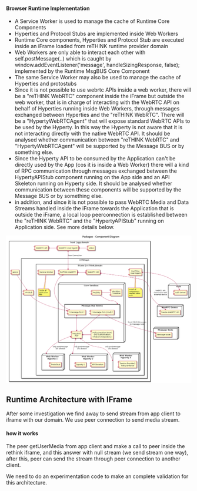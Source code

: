 #### Browser Runtime Implementation

<!--
@startuml "Runtime_Browser_Implementation.png"

title Packages - Component Diagram

node "WebRTC Device" {
  [Device WebRTC API] as WebRTCDevice
}

node "Auth" {
  [Auth Server] as Auth
}

node "Message Node" {
  [Message Node] as MNode
}

rectangle "host | app.domain" {

    component [video] as GUIVideo
    component [app.js] as App
    
    component [WebRTC User Agent] as PeerLocal
    component [WebRTC API] as WebRTCApiLocal

    rectangle rething.js {
  
        component [API Stub] as APIStub

        rectangle "iframe | reThink.domain" {
        
            component [ReThink WebRTC] as PeerRemote
            component [WebRTC API] as WebRTCApiRemote
            
            component [Service Worker] as ServiceWorker
            note bottom
                Cache all
                application
                files
            endnote
            
            component [RunTime\nUser Agent] as Agent
            note bottom
                Install all
                components
                needed, after
                auth
            endnote

            node "Web Worker\nHyperty 1" as W1 {
              [ProtoStub] as PS
            }
        
            node "Web Worker\nHyperty 2" as W2 {
              component [API Skeleton] as APIS2
              [hyperty 1] as H1
            }
        
            node "Web Worker\nHyperty 3" as W3 {
              component [Service Provider2\nPolicy Enforcer]
            }

            node "Core Sandbox" as Core {
            
                component [Registry] as Registry
                component [Identities\nContainer] as IContainer
                component [Msg BUS\nPEP] as Policy
                component [Policy Decision (PDP)\n(incl Authorisation)\n+Policies Repository )] as PDP
                
            
                rectangle "Message Bus Events" as MsgBusEvent {
                    component [* Message BUS *] as MsgBus
                    component [* Message BUS (crud) *] as MsgBusCrud
                }
            }

        }
    }
}

Auth <-[hidden]down-> WebRTCDevice
WebRTCApiRemote <-[hidden]down-> Core


App -down-> APIStub
APIStub -down-> MsgBus

GUIVideo -left-> PeerLocal
PeerLocal <-left-> WebRTCApiLocal
PeerLocal <-down-> PeerRemote : Peer Connection
PeerRemote <-right-> WebRTCApiRemote
PeerRemote <-down-> MsgBus
WebRTCApiRemote <-right-> WebRTCDevice : WebRTC API\nConnection with\nexternal device

Registry -down-> MsgBusEvent
IContainer -left- Registry

MsgBus <-> Policy
MsgBusCrud <-> Policy
PDP -left-> Policy

Policy <-right-> W1 : only postMessage\nare allowed
Policy <-right-> W2 : only postMessage\nare allowed
Policy <-down-> W3 : only postMessage\nare allowed


MsgBusCrud <-right-> MNode : Send CRUD Messages\nto message node
Agent <-right-> Auth

@enduml
-->
* A Service Worker is used to manage the cache of Runtime Core Components
* Hyperties and Protocol Stubs are implemented inside Web Workers 
* Runtime Core components, Hyperties and Protocol Stub are executed inside an iFrame loaded from reTHINK runtime provider domain
* Web Workers are only able to interact each other with self.postMessage(..) which is caught by
    window.addEventListener('message', handleSizingResponse, false); 
implemented by the Runtime MsgBUS Core Component
* The same Service Worker may also be used to manage the cache of Hyperties and protostubs
* Since it is not possible to use webrtc APIs inside a web worker, there will be a "reTHINK WebRTC" component inside the iFrame but outside the web worker, that is in charge of interacting with the WebRTC API on behalf of Hyperties running inside Web Workers, through messages exchanged between Hyperties and the "reTHINK WebRTC". There will be a "HypertyWebRTCAgent" that will expose standard WebRTC APIs to be used by the Hyperty. In this way the Hyperty is not aware that it is not interacting directly with the native WebRTC API. It should be analysed whether communication between "reTHINK WebRTC" and "HypertyWebRTCAgent" will be supported by the Message BUS or by something else.
* Since the Hyperty API to be consumed by the Application can't be directly used by the App (cos it is inside a Web Worker) there will a kind of RPC communication through messages exchanged between the HypertyAPIStub component running on the App side and an API Skeleton running on Hyperty side. It should be analysed whether communication between these components will be supported by the Message BUS or by something else.
* in addition, and since it is not possible to pass WebRTC Media and Data Streams handled inside the iFrame towards the Application that is outside the iFrame, a local loop peerconnection is established between the "reTHINK WebRTC" and the "HypertyAPIStub" running on Application side. See more details below.


![](Runtime_Browser_Implementation.png)

## Runtime Architecture with IFrame

After some investigation we find away to send stream from app client to iframe with our domain.
We use peer connection to send media stream.

#### how it works
The peer getUserMedia from app client and make a call to peer inside the rethink iframe, and this answer with null stream (we send stream one way), after this, peer can send the stream through peer connection to another client.

We need to do an experimentation code to make an complete validation for  this architecture. 
